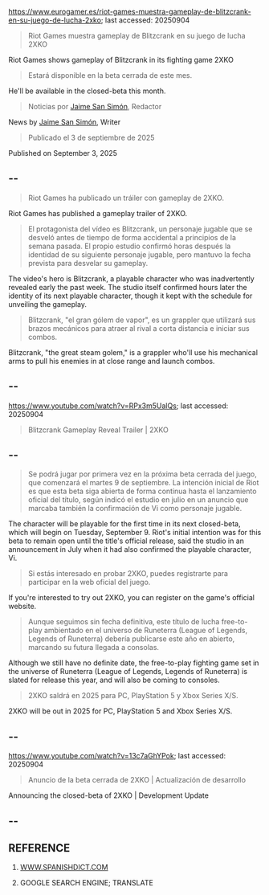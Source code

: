 https://www.eurogamer.es/riot-games-muestra-gameplay-de-blitzcrank-en-su-juego-de-lucha-2xko; last accessed: 20250904

> Riot Games muestra gameplay de Blitzcrank en su juego de lucha 2XKO

Riot Games shows gameplay of Blitzcrank in its fighting game 2XKO

> Estará disponible en la beta cerrada de este mes.

He'll be available in the closed-beta this month.

> Noticias por [Jaime San Simón](https://www.eurogamer.es/authors/jaime-san-simon), Redactor

News by [Jaime San Simón](https://www.eurogamer.es/authors/jaime-san-simon), Writer

> Publicado el 3 de septiembre de 2025

Published on September 3, 2025

## --

> Riot Games ha publicado un tráiler con gameplay de 2XKO.

Riot Games has published a gameplay trailer of 2XKO.

> El protagonista del vídeo es Blitzcrank, un personaje jugable que se desveló antes de tiempo de forma accidental a principios de la semana pasada. El propio estudio confirmó horas después la identidad de su siguiente personaje jugable, pero mantuvo la fecha prevista para desvelar su gameplay.

The video's hero is Blitzcrank, a playable character who was inadvertently revealed early the past week. The studio itself confirmed hours later the identity of its next playable character, though it kept with the schedule for unveiling the gameplay.

> Blitzcrank, "el gran gólem de vapor", es un grappler que utilizará sus brazos mecánicos para atraer al rival a corta distancia e iniciar sus combos. 

Blitzcrank, "the great steam golem," is a grappler who'll use his mechanical arms to pull his enemies in at close range and launch combos.

## --

https://www.youtube.com/watch?v=RPx3m5UalQs; last accessed: 20250904

> Blitzcrank Gameplay Reveal Trailer | 2XKO 

## --

> Se podrá jugar por primera vez en la próxima beta cerrada del juego, que comenzará el martes 9 de septiembre. La intención inicial de Riot es que esta beta siga abierta de forma continua hasta el lanzamiento oficial del título, según indicó el estudio en julio en un anuncio que marcaba también la confirmación de Vi como personaje jugable.

The character will be playable for the first time in its next closed-beta, which will begin on Tuesday, September 9. Riot's initial intention was for this beta to remain open until the title's official release, said the studio in an announcement in July when it had also confirmed the playable character, Vi.

> Si estás interesado en probar 2XKO, puedes registrarte para participar en la web oficial del juego.

If you're interested to try out 2XKO, you can register on the game's official website.

> Aunque seguimos sin fecha definitiva, este título de lucha free-to-play ambientado en el universo de Runeterra (League of Legends, Legends of Runeterra) debería publicarse este año en abierto, marcando su futura llegada a consolas.

Although we still have no definite date, the free-to-play fighting game set in the universe of Runeterra (League of Legends, Legends of Runeterra) is slated for release this year, and will also be coming to consoles.

> 2XKO saldrá en 2025 para PC, PlayStation 5 y Xbox Series X/S. 

2XKO will be out in 2025 for PC, PlayStation 5 and Xbox Series X/S. 

## --

https://www.youtube.com/watch?v=13c7aGhYPok; last accessed: 20250904

> Anuncio de la beta cerrada de 2XKO | Actualización de desarrollo 

Announcing the closed-beta of 2XKO | Development Update 

## --

## REFERENCE

1) [WWW.SPANISHDICT.COM](https://www.spanishdict.com)

2) GOOGLE SEARCH ENGINE; TRANSLATE